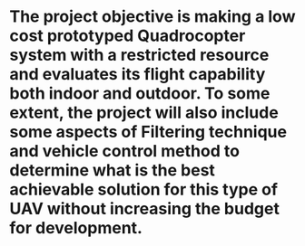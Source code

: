 # The project objective is making a low cost prototyped Quadrocopter system with a restricted resource and evaluates its flight capability both indoor and outdoor. To some extent, the project will also include some aspects of Filtering technique and vehicle control method to determine what is the best achievable solution for this type of UAV without increasing the budget for development. #